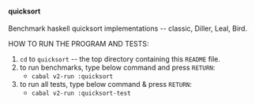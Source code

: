 #### quicksort

Benchmark haskell quicksort implementations -- classic,  Diller, Leal, Bird.

HOW TO RUN THE PROGRAM AND TESTS:
  1. `cd` to `quicksort` -- the top directory containing this `README` file.
  2. to run benchmarks, type below command and press `RETURN`:
        - `cabal v2-run :quicksort`
  3. to run all tests, type below command & press `RETURN`:
        - `cabal v2-run :quicksort-test`

